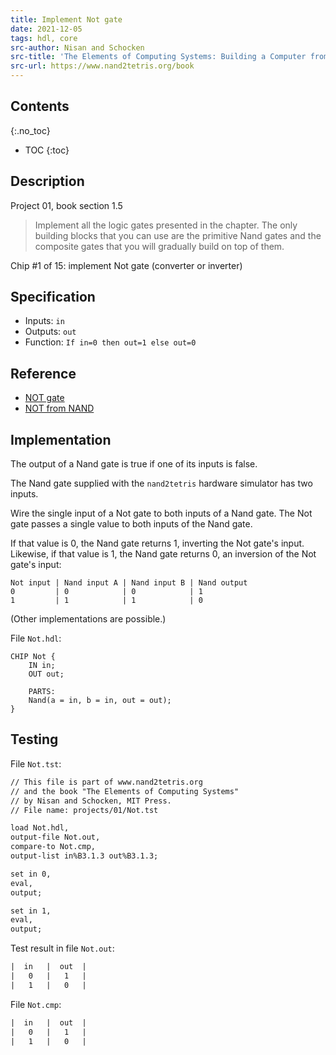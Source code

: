 ```yaml
---
title: Implement Not gate
date: 2021-12-05
tags: hdl, core
src-author: Nisan and Schocken
src-title: 'The Elements of Computing Systems: Building a Computer from First Principles'
src-url: https://www.nand2tetris.org/book
---
```


## Contents
{:.no_toc}

* TOC
{:toc}

## Description

Project 01, book section 1.5

> Implement all the logic gates presented in the chapter. The only
building blocks that you can use are the primitive Nand gates and
the composite gates that you will gradually build on top of them.

Chip #1 of 15: implement Not gate (converter or inverter)


## Specification

* Inputs: `in`  
* Outputs: `out`
* Function: `If in=0 then out=1 else out=0`


## Reference

* [NOT gate](https://en.wikipedia.org/wiki/NOT_gate)
* [NOT from NAND](https://en.wikipedia.org/wiki/File:NOT_from_NAND.svg)


## Implementation

The output of a Nand gate is true if one of its inputs is false.

The Nand gate supplied with the `nand2tetris` hardware simulator has
two inputs.

Wire the single input of a Not gate to both inputs of a Nand gate.
The Not gate passes a single value to both inputs of the Nand gate.

If that value is 0, the Nand gate returns 1, inverting the Not gate's
input. Likewise, if that value is 1, the Nand gate returns 0, an
inversion of the Not gate's input:

```
Not input | Nand input A | Nand input B | Nand output
0         | 0            | 0            | 1
1         | 1            | 1            | 0
```

(Other implementations are possible.)
 
File `Not.hdl`:

```hdl
CHIP Not {
    IN in;
    OUT out;

    PARTS:
    Nand(a = in, b = in, out = out);
}
```


## Testing

File `Not.tst`:

```txt
// This file is part of www.nand2tetris.org
// and the book "The Elements of Computing Systems"
// by Nisan and Schocken, MIT Press.
// File name: projects/01/Not.tst

load Not.hdl,
output-file Not.out,
compare-to Not.cmp,
output-list in%B3.1.3 out%B3.1.3;

set in 0,
eval,
output;

set in 1,
eval,
output;

```

Test result in file `Not.out`:

```txt
|  in   |  out  |
|   0   |   1   |
|   1   |   0   |
```

File `Not.cmp`:

```txt
|  in   |  out  |
|   0   |   1   |
|   1   |   0   |
```
